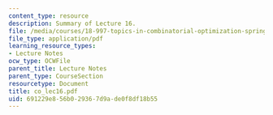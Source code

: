 ```yaml
---
content_type: resource
description: Summary of Lecture 16.
file: /media/courses/18-997-topics-in-combinatorial-optimization-spring-2004/691229e856b029367d9ade0f8df18b55_co_lec16.pdf
file_type: application/pdf
learning_resource_types:
- Lecture Notes
ocw_type: OCWFile
parent_title: Lecture Notes
parent_type: CourseSection
resourcetype: Document
title: co_lec16.pdf
uid: 691229e8-56b0-2936-7d9a-de0f8df18b55
---
```

